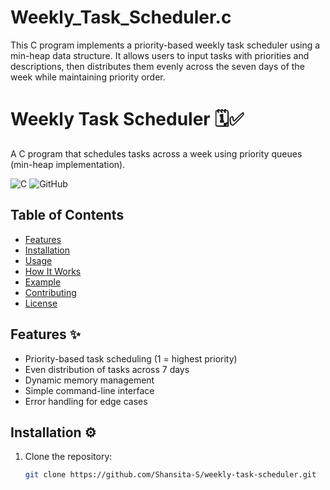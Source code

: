 # Weekly_Task_Scheduler.c
This C program implements a priority-based weekly task scheduler using a min-heap data structure. It allows users to input tasks with priorities and descriptions, then distributes them evenly across the seven days of the week while maintaining priority order.

# Weekly Task Scheduler 🗓️✅

A C program that schedules tasks across a week using priority queues (min-heap implementation).

![C](https://img.shields.io/badge/C-00599C?style=for-the-badge&logo=c&logoColor=white)
![GitHub](https://img.shields.io/github/license/Shansita-S/weekly-task-scheduler?style=for-the-badge)

## Table of Contents
- [Features](#features)
- [Installation](#installation)
- [Usage](#usage)
- [How It Works](#how-it-works)
- [Example](#example)
- [Contributing](#contributing)
- [License](#license)

## Features ✨
- Priority-based task scheduling (1 = highest priority)
- Even distribution of tasks across 7 days
- Dynamic memory management
- Simple command-line interface
- Error handling for edge cases

## Installation ⚙️
1. Clone the repository:
   ```bash
   git clone https://github.com/Shansita-S/weekly-task-scheduler.git
